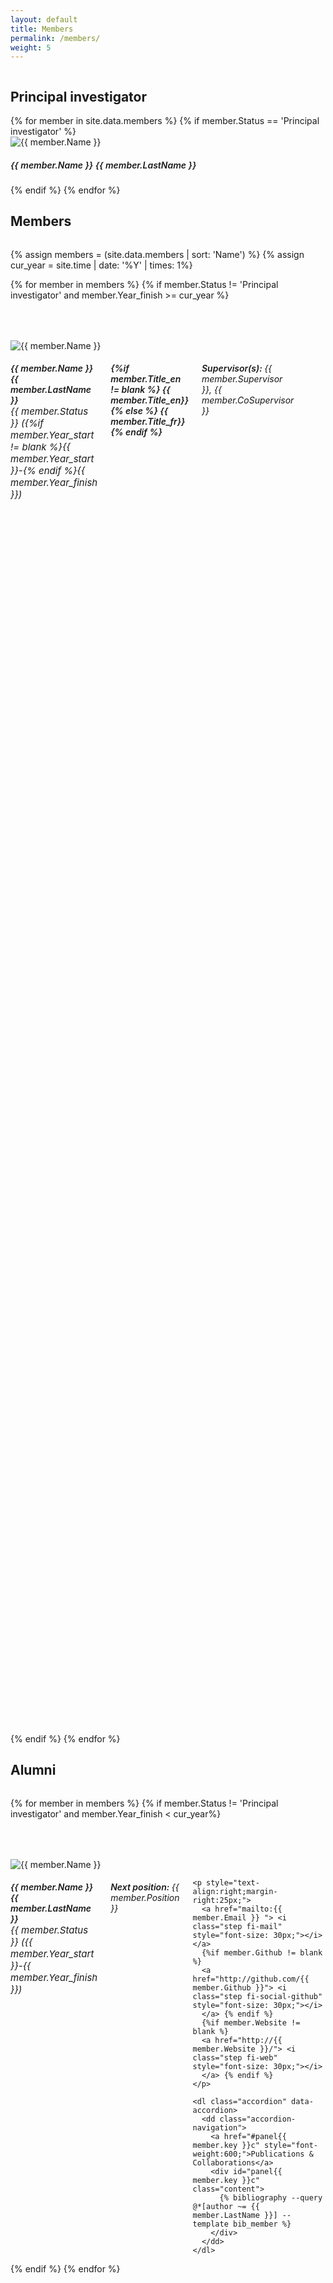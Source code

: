 ```yaml
---
layout: default
title: Members
permalink: /members/
weight: 5
---
```


<div class="row">
  <div class="large-12 columns">
    <h2> Principal investigator </h2>
  </div>
</div>

<div class="row">
  {% for member in site.data.members %}
  {% if member.Status == 'Principal investigator' %}
  <div class="small-6 columns text-right ">
    <img src="/assets/img/members/{{ member.Image }}" alt="{{ member.Name }}" class="circular"/>
  </div>
  <div class="small-6 columns text-left">
    <h5  style="font-weight:600;"> {{ member.Name }} {{ member.LastName }} </h5>
  </div>
  {% endif %}
  {% endfor %}
</div>

<div class="row">
  <div class="large-12 columns">
    <h2> Members</h2>
  </div>
</div>

{% assign members = (site.data.members | sort: 'Name') %}
{% assign cur_year = site.time | date: '%Y' | times: 1%}

{% for member in  members %}
{% if member.Status != 'Principal investigator' and member.Year_finish >= cur_year %}

<div class="row" style="padding-top:50px;">
  <div class="large-3 columns text-right ">
    <img src="/assets/img/members/{{ member.Image }}" alt="{{ member.Name }}" class="circular" />
  </div>
  <div class="large-9 columns text-left">
    <h5 style="font-weight:600;"> {{ member.Name }} {{ member.LastName }}  <br> <span style="font-weight:400;font-size:15px;margin-top:20px;">{{ member.Status }} ({%if member.Year_start != blank %}{{ member.Year_start }}-{% endif %}{{ member.Year_finish }})</span> </h5>
    <h6 style="font-weight:600;">{%if member.Title_en != blank %} {{ member.Title_en}} {% else %} {{ member.Title_fr}} {% endif %}</h6>
    <h6 style="font-weight:600;font-size:14px;"> Supervisor(s): <span style="font-weight:400;font-size:14px;"> {{ member.Supervisor }},   {{ member.CoSupervisor }}</span></h6>
    <p style="text-align:right;margin-right:25px;">

      <a href="mailto:{{ member.Email }} "> <i class="step fi-mail" style="font-size: 30px;"></i> </a>
      {%if member.Github != blank %}
      <a href="http://github.com/{{ member.Github }}"> <i class="step fi-social-github" style="font-size: 30px;"></i>
      </a> {% endif %}
      {%if member.Website != blank %}
      <a href="http://{{ member.Website }}/"> <i class="step fi-web" style="font-size: 30px;"></i>
      </a> {% endif %}
    </p>
    
    <dl class="accordion" data-accordion>
      <dd class="accordion-navigation">
        <a href="#panel{{ member.key }}a" style="font-weight:600;">Research project</a>
        <div id="panel{{ member.key }}a" class="content">
          <p style="font-size:12px;">
            {%if member.Abstract_en != blank %} {{ member.Abstract_en}} {% else %} {{ member.Abstract_fr}} {% endif %}
          </p>
        </div>
      </dd>
    
      
      <dd class="accordion-navigation">
        <a href="#panel{{ member.key }}b" style="font-weight:600;">Publications</a>
        <div id="panel{{ member.key }}b" class="content">
          {% bibliography --query @*[author ~= {{ member.LastName }}] --template bib_member %}
        </div>
      </dd>
    </dl>

  </div>
</div>
{% endif %}
{% endfor %}

<!-- ALUMNI -->
<div class="row">
  <div class="large-12 columns">
    <h2> Alumni</h2>
  </div>
</div>

{% for member in  members %}
{% if member.Status != 'Principal investigator' and member.Year_finish < cur_year%}

<div class="row" style="padding-top:50px;">
  <div class="large-3 columns text-right ">
    <img src="/assets/img/members/{{ member.Image }}" alt="{{ member.Name }}" class="circular" />
  </div>
  <div class="large-9 columns text-left">
    <h5 style="font-weight:600;"> {{ member.Name }} {{ member.LastName }}  <br> <span style="font-weight:400;font-size:15px;margin-top:20px;">{{ member.Status }} ({{ member.Year_start }}-{{ member.Year_finish }})</span> </h5>
        <h6 style="font-weight:600;font-size:14px;"> Next position: <span style="font-weight:400;font-size:14px;"> {{ member.Position }}</span></h6>

    <p style="text-align:right;margin-right:25px;">
      <a href="mailto:{{ member.Email }} "> <i class="step fi-mail" style="font-size: 30px;"></i> </a>
      {%if member.Github != blank %}
      <a href="http://github.com/{{ member.Github }}"> <i class="step fi-social-github" style="font-size: 30px;"></i>
      </a> {% endif %}
      {%if member.Website != blank %}
      <a href="http://{{ member.Website }}/"> <i class="step fi-web" style="font-size: 30px;"></i>
      </a> {% endif %}
    </p>

    <dl class="accordion" data-accordion>
      <dd class="accordion-navigation">
        <a href="#panel{{ member.key }}c" style="font-weight:600;">Publications & Collaborations</a>
        <div id="panel{{ member.key }}c" class="content">
          {% bibliography --query @*[author ~= {{ member.LastName }}] --template bib_member %}
        </div>
      </dd>
    </dl>

  </div>
</div>
{% endif %}
{% endfor %}
